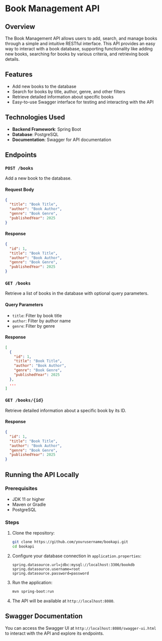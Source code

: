 # Book Management API

## Overview
The Book Management API allows users to add, search, and manage books through a simple and intuitive RESTful interface. This API provides an easy way to interact with a book database, supporting functionality like adding new books, searching for books by various criteria, and retrieving book details.

## Features
- Add new books to the database
- Search for books by title, author, genre, and other filters
- Retrieve detailed information about specific books
- Easy-to-use Swagger interface for testing and interacting with the API

## Technologies Used
- **Backend Framework**: Spring Boot
- **Database**: PostgreSQL
- **Documentation**: Swagger for API documentation

## Endpoints

### `POST /books`
Add a new book to the database.

#### Request Body
```json
{
  "title": "Book Title",
  "author": "Book Author",
  "genre": "Book Genre",
  "publishedYear": 2025
}
```

#### Response
```json
{
  "id": 1,
  "title": "Book Title",
  "author": "Book Author",
  "genre": "Book Genre",
  "publishedYear": 2025
}
```

### `GET /books`
Retrieve a list of books in the database with optional query parameters.

#### Query Parameters
- `title`: Filter by book title
- `author`: Filter by author name
- `genre`: Filter by genre

#### Response
```json
[
  {
    "id": 1,
    "title": "Book Title",
    "author": "Book Author",
    "genre": "Book Genre",
    "publishedYear": 2025
  },
  ...
]
```

### `GET /books/{id}`
Retrieve detailed information about a specific book by its ID.

#### Response
```json
{
  "id": 1,
  "title": "Book Title",
  "author": "Book Author",
  "genre": "Book Genre",
  "publishedYear": 2025
}
```

## Running the API Locally

### Prerequisites
- JDK 11 or higher
- Maven or Gradle
- PostgreSQL

### Steps
1. Clone the repository:
   ```bash
   git clone https://github.com/yourusername/bookapi.git
   cd bookapi
   ```

2. Configure your database connection in `application.properties`:
   ```properties
   spring.datasource.url=jdbc:mysql://localhost:3306/bookdb
   spring.datasource.username=root
   spring.datasource.password=password
   ```

3. Run the application:
   ```bash
   mvn spring-boot:run
   ```

4. The API will be available at `http://localhost:8080`.

## Swagger Documentation
You can access the Swagger UI at `http://localhost:8080/swagger-ui.html` to interact with the API and explore its endpoints.


